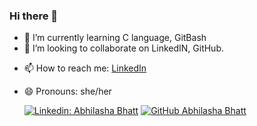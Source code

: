 ### Hi there 👋



- 🌱 I’m currently learning C language, GitBash
- 👯 I’m looking to collaborate on LinkedIN, GitHub.
<!--
- 🤔 I’m looking for help with ... 
- 💬 Ask me about ... -->
- 📫 How to reach me:
  [LinkedIn](https://linkedin.com/in/abhilasha-bhatt3)
- 😄 Pronouns: she/her

  [![Linkedin: Abhilasha Bhatt](https://img.shields.io/badge/-abhilasha-bhatt3-blue?style=flat-square&logo=Linkedin&logoColor=white&link=https://linkedin.com/in/abhilasha-bhatt3)](https://linkedin.com/in/abhilasha-bhatt3)
  [![GitHub Abhilasha Bhatt](https://img.shields.io/github/followers/abhilasha-bhatt?label=follow&style=social)](https://github.com/abhilasha-bhatt)
